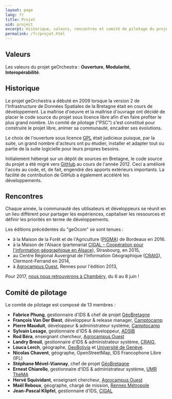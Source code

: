 ```yaml
---
layout: page
lang: fr
title: Projet
uid: project
excerpt: Historique, valeurs, rencontres et comité de pilotage du projet
permalink: /fr/projet.html
---
```


## Valeurs

Les valeurs du projet geOrchestra : **Ouverture**, **Modularité**, **Interopérabilité**.

## Historique

Le projet geOrchestra a débuté en 2009 lorsque la version 2 de l'Infrastructure de Données Spatiales de la Bretagne était en cours de développement.
La maîtrise d'oeuvre et la maîtrise d'ouvrage ont décidé de placer le code source du projet sous licence libre afin d'en faire profiter le plus grand nombre.
Un comité de pilotage ("PSC") s'est constitué pour construire le projet libre, animer sa communauté, encadrer ses évolutions.

Le choix de l'ouverture sous licence [GPL](http://fr.wikipedia.org/wiki/Licence_publique_g%C3%A9n%C3%A9rale_GNU) était judicieux puisque, par la suite, un grand nombre d'acteurs ont pu étudier, installer et adapter tout ou partie de la suite logicielle pour leurs propres besoins.

Initialement hébergé sur un dépôt de sources en Bretagne, le code source du projet a été migré vers [GitHub](https://github.com/georchestra) au cours de l'année 2012.
Ceci a amélioré l'accès au code, et, de fait, engendré des apports extérieurs importants. La facilité de contribution de GitHub a également accéléré les développements.

## Rencontres

Chaque année, la communauté des utilisateurs et développeurs se réunit en un lieu différent pour partager les expériences, capitaliser les ressources et définir les priorités en terme de développements.

Les éditions précédentes du "geOcom" se sont tenues :

 * à la Maison de la Forêt et de l'Agriculture ([PIGMA](https://www.pigma.org)) de Bordeaux en 2016.
 * à la Maison de l'Alsace (partenariat [CIGAL - Coopération pour l'information géographique en Alsace](http://www.cigalsace.org/portail/)), Strasbourg, en 2015,
 * au Centre Régional Auvergnat de l'Information Géographique ([CRAIG](http://craig.fr/)), Clermont-Ferrand en 2014,
 * à [Agrocampus Ouest](http://www.agrocampus-ouest.fr/), Rennes pour l'édition 2013,
 
Pour 2017, [nous nous retrouverons à Chambéry](https://twitter.com/georchestra/status/839516601816858625), du 6 au 8 juin !
 
## Comité de pilotage

Le comité de pilotage est composé de 13 membres :

 * **Fabrice Phung**, gestionnaire d'IDS & chef de projet [GéoBretagne](http://geobretagne.fr)
 * **François Van Der Biest**, développeur & release manager, [Camptocamp](http://www.camptocamp.com/)
 * **Pierre Mauduit**, développeur & administrateur système, [Camptocamp](http://www.camptocamp.com/)
 * **Sylvain Lesage**, gestionnaire d'IDS & développeur, [ADSIB](http://www.adsib.gob.bo/)
 * **Rod Béra**, enseignant chercheur, [Agrocampus Ouest](http://www.agrocampus-ouest.fr/)
 * **Landry Breuil**, gestionnaire d'IDS & administrateur système, [CRAIG](http://craig.fr/),
 * **Louca Lerch**, géographe, [GeoBolivia](http://geo.gob.bo/) et [Université de Genève](https://www.unige.ch/sciences-societe/faculte/departements/dgeo/).
 * **Nicolas Chavent**, géographe, OpenStreetMap,  IDS Francophone Libre (IFL)
 * **Stéphane Mével-Viannay**, chef de projet [GéoBretagne](http://geobretagne.fr)
 * **Ernest Chiarello**, gestionnaire d'IDS & administrateur système, [UMR ThéMA](http://thema.univ-fcomte.fr/)
 * **Hervé Squividant**, enseignant chercheur, [Agrocampus Ouest](http://www.agrocampus-ouest.fr/)
 * **Maël Reboux**, géographe, chargé de mission, [Rennes Métropole](http://metropole.rennes.bzh/)
 * **Jean-Pascal Klipfel**, gestionnaire d'IDS, [CIGAL](https://www.cigalsace.org/portail/)

